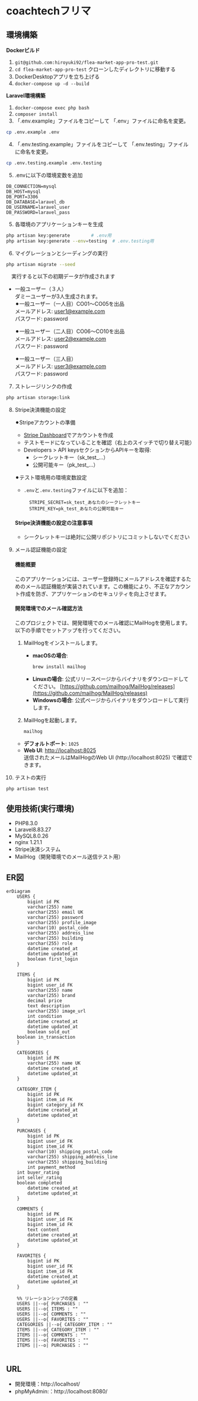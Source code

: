 # coachtechフリマ

## 環境構築
**Dockerビルド**
1. `git@github.com:hiroyuki92/flea-market-app-pro-test.git`
2. `cd flea-market-app-pro-test`     クローンしたディレクトリに移動する
3. DockerDesktopアプリを立ち上げる
4. `docker-compose up -d --build`

**Laravel環境構築**
1. `docker-compose exec php bash`
2. `composer install`
3. 「.env.example」ファイルをコピーして 「.env」ファイルに命名を変更。
```bash
cp .env.example .env
```
4. 「.env.testing.example」ファイルをコピーして 「.env.testing」ファイルに命名を変更。
```bash
cp .env.testing.example .env.testing
```
5. .envに以下の環境変数を追加
``` text
DB_CONNECTION=mysql
DB_HOST=mysql
DB_PORT=3306
DB_DATABASE=laravel_db
DB_USERNAME=laravel_user
DB_PASSWORD=laravel_pass
```
5. 各環境のアプリケーションキーを生成
``` bash
php artisan key:generate        # .env用
php artisan key:generate --env=testing  # .env.testing用
```

6. マイグレーションとシーディングの実行
``` bash
php artisan migrate --seed
```  
　実行すると以下の初期データが作成されます   
  - 一般ユーザー（３人）  
	ダミーユーザーが3人生成されます。  
	⚫︎一般ユーザー（一人目）CO01〜CO05を出品    
	メールアドレス: user1@example.com    
	パスワード: password

	⚫︎一般ユーザー（二人目）CO06〜CO10を出品    
	メールアドレス: user2@example.com    
	パスワード: password 

	⚫︎一般ユーザー（三人目）  
	メールアドレス: user3@example.com    
	パスワード: password 

7. ストレージリンクの作成
``` bash
php artisan storage:link
```
8. Stripe決済機能の設定 
 
 	⚫︎Stripeアカウントの準備
  	 - [Stripe Dashboard](https://dashboard.stripe.com/register)でアカウントを作成
  	 - テストモードになっていることを確認（右上のスイッチで切り替え可能）
  	 - Developers > API keysセクションからAPIキーを取得:
  	   - シークレットキー（sk_test_...）
   	   - 公開可能キー（pk_test_...）

 	⚫︎テスト環境用の環境変数設定
   	- `.env`と`.env.testing`ファイルに以下を追加：
 	  ```env
   		STRIPE_SECRET=sk_test_あなたのシークレットキー
   		STRIPE_KEY=pk_test_あなたの公開可能キー
   		```

	#### Stripe決済機能の設定の注意事項
	- シークレットキーは絶対に公開リポジトリにコミットしないでください

9. メール認証機能の設定  
    #### 機能概要
	このアプリケーションには、ユーザー登録時にメールアドレスを確認するためのメール認証機能が実装されています。この機能により、不正なアカウント作成を防ぎ、アプリケーションのセキュリティを向上させます。

    #### 開発環境でのメール確認方法
	このプロジェクトでは、開発環境でのメール確認にMailHogを使用します。以下の手順でセットアップを行ってください。

	1. MailHogをインストールします。
   		- **macOSの場合**:
     		```bash
     		brew install mailhog
     		```
  	 	- **Linuxの場合**:
     		公式リリースページからバイナリをダウンロードしてください。
     		[https://github.com/mailhog/MailHog/releases](https://github.com/mailhog/MailHog/releases)
   		- **Windowsの場合**:
     		公式ページからバイナリをダウンロードして実行します。

	2. MailHogを起動します。
   		```bash
   		mailhog

	- **デフォルトポート**: `1025`
	- **Web UI**: [http://localhost:8025](http://localhost:8025)  
	送信されたメールはMailHogのWeb UI (http://localhost:8025) で確認できます。

   
11. テストの実行
``` bash
php artisan test
```

## 使用技術(実行環境)
- PHP8.3.0
- Laravel8.83.27
- MySQL8.0.26
- nginx 1.21.1
- Stripe決済システム
- MailHog（開発環境でのメール送信テスト用）

## ER図
```mermaid
erDiagram
    USERS {
        bigint id PK 
        varchar(255) name 
        varchar(255) email UK
        varchar(255) password 
        varchar(255) profile_image
        varchar(10) postal_code 
        varchar(255) address_line 
        varchar(255) building
        varchar(255) role
        datetime created_at 
        datetime updated_at
        boolean first_login  
    }

    ITEMS {
        bigint id PK 
        bigint user_id FK
        varchar(255) name 
        varchar(255) brand 
        decimal price 
        text description 
        varchar(255) image_url
        int condition 
        datetime created_at 
        datetime updated_at
        boolean sold_out
	boolean in_transaction
    }

    CATEGORIES {
        bigint id PK 
        varchar(255) name UK
        datetime created_at 
        datetime updated_at 
    }

    CATEGORY_ITEM {
        bigint id PK
        bigint item_id FK
        bigint category_id FK 
        datetime created_at 
        datetime updated_at 
    }

    PURCHASES {
        bigint id PK
        bigint user_id FK
        bigint item_id FK
        varchar(10) shipping_postal_code 
        varchar(255) shipping_address_line 
        varchar(255) shipping_building
        int payment_method
	int buyer_rating
	int seller_rating
	boolean completed
        datetime created_at 
        datetime updated_at
    }

    COMMENTS {
        bigint id PK 
        bigint user_id FK
        bigint item_id FK
        text content 
        datetime created_at 
        datetime updated_at 
    }

    FAVORITES {
        bigint id PK 
        bigint user_id FK
        bigint item_id FK
        datetime created_at 
        datetime updated_at 
    }

    %% リレーションシップの定義
    USERS ||--o{ PURCHASES : ""
    USERS ||--o{ ITEMS : ""
    USERS ||--o{ COMMENTS : ""
    USERS ||--o{ FAVORITES : ""
    CATEGORIES ||--o{ CATEGORY_ITEM : ""
    ITEMS ||--o{ CATEGORY_ITEM : ""
    ITEMS ||--o{ COMMENTS : ""
    ITEMS ||--o{ FAVORITES : ""
    ITEMS ||--o| PURCHASES : ""


```


## URL
- 開発環境：http://localhost/
- phpMyAdmin:：http://localhost:8080/
